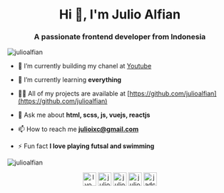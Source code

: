 <h1 align="center">Hi 👋, I'm Julio Alfian</h1>
<h3 align="center">A passionate frontend developer from Indonesia</h3>

<p align="left"> <img src="https://komarev.com/ghpvc/?username=julioalfian" alt="julioalfian" /> </p>

- 🔭 I’m currently building my chanel at [Youtube](https://www.youtube.com/channel/UCjAOHg2zAtolzskJwJAs2sA?view_as=subscriber)

- 🌱 I’m currently learning **everything**

- 👨‍💻 All of my projects are available at [https://github.com/julioalfian](https://github.com/julioalfian)

- 💬 Ask me about **html, scss, js, vuejs, reactjs**

- 📫 How to reach me **julioixc@gmail.com**

- ⚡ Fun fact **I love playing futsal and swimming**



<img align="center" src="https://github-readme-stats.vercel.app/api?username=julioalfian&show_icons=true" alt="julioalfian" />

<p align="center">
<a href="https://twitter.com/lyo_aza" target="blank"><img align="center" src="https://cdn.jsdelivr.net/npm/simple-icons@3.0.1/icons/twitter.svg" alt="lyo_aza" height="30" width="30" /></a>
<a href="https://linkedin.com/in/julioalfian" target="blank"><img align="center" src="https://cdn.jsdelivr.net/npm/simple-icons@3.0.1/icons/linkedin.svg" alt="julioalfian" height="30" width="30" /></a>
<a href="https://fb.com/julioalfiandwicahya" target="blank"><img align="center" src="https://cdn.jsdelivr.net/npm/simple-icons@3.0.1/icons/facebook.svg" alt="julioalfiandwicahya" height="30" width="30" /></a>
<a href="https://instagram.com/julioalfian" target="blank"><img align="center" src="https://cdn.jsdelivr.net/npm/simple-icons@3.0.1/icons/instagram.svg" alt="julioalfian" height="30" width="30" /></a>
<a href="https://www.youtube.com/c/jadc" target="blank"><img align="center" src="https://cdn.jsdelivr.net/npm/simple-icons@3.0.1/icons/youtube.svg" alt="jadc" height="30" width="30" /></a>
</p>
